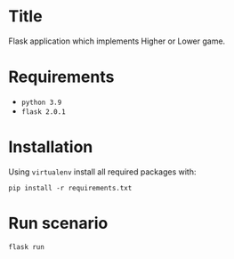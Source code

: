 # Title

Flask application which implements Higher or Lower game.

# Requirements

* `python 3.9`
* `flask 2.0.1`

# Installation

Using `virtualenv` install all required packages with:

```commandline
pip install -r requirements.txt
```

# Run scenario

```commandline
flask run
```
